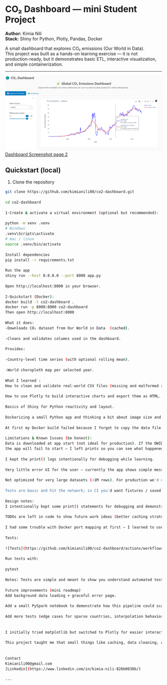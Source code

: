 # CO₂ Dashboard — mini Student Project

**Author:** Kimia Nili  
**Stack:** Shiny for Python, Plotly, Pandas, Docker

A small dashboard that explores CO₂ emissions (Our World in Data).  
This project was built as a hands-on learning exercise — it is not production-ready,
but it demonstrates basic ETL, interactive visualization, and simple containerization.

---

![Dashboard Screenshot](assets/screenshot.png)[Dashboard Screenshot page 2](assets/screenshot2.png)

## Quickstart (local)

1. Clone the repository

```bash
git clone https://github.com/kimianili00/co2-dashboard.git

cd co2-dashboard

1-Create & activate a virtual environment (optional but recommended):

python -m venv .venv
# Windows
.venv\Scripts\activate
# mac / linux
source .venv/bin/activate

Install dependencies
pip install -r requirements.txt

Run the app
shiny run --host 0.0.0.0 --port 8000 app.py

Open http://localhost:8000 in your browser.

2-Quickstart (Docker):
docker build -t co2-dashboard .
docker run -p 8000:8000 co2-dashboard
Then open http://localhost:8000

What it does:
-Downloads CO₂ dataset from Our World in Data  (cached).

-Cleans and validates columns used in the dashboard.

Provides:

-Country-level time series (with optional rolling mean).

-World choropleth map per selected year.

What I learned :
How to clean and validate real-world CSV files (missing and malformed rows).

How to use Plotly to build interactive charts and export them as HTML.

Basics of Shiny for Python reactivity and layout.

Dockerizing a small Python app and thinking a bit about image size and caching.

At first my Docker build failed because I forgot to copy the data file — that helped me learn about Docker context.”

Limitations & Known Issues (be honest):
Data is downloaded at app start (not ideal for production). If the OWID URL is down,
the app will fail to start — I left prints so you can see what happened in logs.

I kept the print() logs intentionally for debugging while learning.

Very little error UI for the user — currently the app shows simple messages.

Not optimized for very large datasets (>1M rows). For production we'd use PySpark/Databricks.

Tests are basic and hit the network; in CI you'd want fixtures / saved small CSVs.

Design notes:
I intentionally kept some print() statements for debugging and demonstration purposes.

TODOs are left in code to show future work ideas (better caching strategy, background loading, CI).

I had some trouble with Docker port mapping at first — I learned to use explicit host/port flags.

Tests:

![Tests](https://github.com/kimianili00/co2-dashboard/actions/workflows/ci.yml/badge.svg)

Run tests with:

pytest

Notes: Tests are simple and meant to show you understand automated testing basics.

Future improvements (mini roadmap)
Add background data loading + graceful error page.

Add a small PySpark notebook to demonstrate how this pipeline could scale on Databricks.

Add more tests (edge cases for sparse countries, interpolation behavior).


I initially tried matplotlib but switched to Plotly for easier interactivity.

This project taught me that small things like caching, data cleaning, and reactive UI updates matter even in simple dashboards.


Contact
Kimianili00@gmail.com
[Linkedin](https://www.linkedin.com/in/kimia-nili-826b0038b/)

---


```
